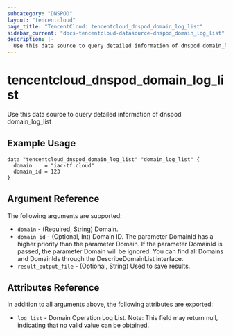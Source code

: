 ```yaml
---
subcategory: "DNSPOD"
layout: "tencentcloud"
page_title: "TencentCloud: tencentcloud_dnspod_domain_log_list"
sidebar_current: "docs-tencentcloud-datasource-dnspod_domain_log_list"
description: |-
  Use this data source to query detailed information of dnspod domain_log_list
---
```


# tencentcloud_dnspod_domain_log_list

Use this data source to query detailed information of dnspod domain_log_list

## Example Usage

```hcl
data "tencentcloud_dnspod_domain_log_list" "domain_log_list" {
  domain    = "iac-tf.cloud"
  domain_id = 123
}
```

## Argument Reference

The following arguments are supported:

* `domain` - (Required, String) Domain.
* `domain_id` - (Optional, Int) Domain ID. The parameter DomainId has a higher priority than the parameter Domain. If the parameter DomainId is passed, the parameter Domain will be ignored. You can find all Domains and DomainIds through the DescribeDomainList interface.
* `result_output_file` - (Optional, String) Used to save results.

## Attributes Reference

In addition to all arguments above, the following attributes are exported:

* `log_list` - Domain Operation Log List. Note: This field may return null, indicating that no valid value can be obtained.



